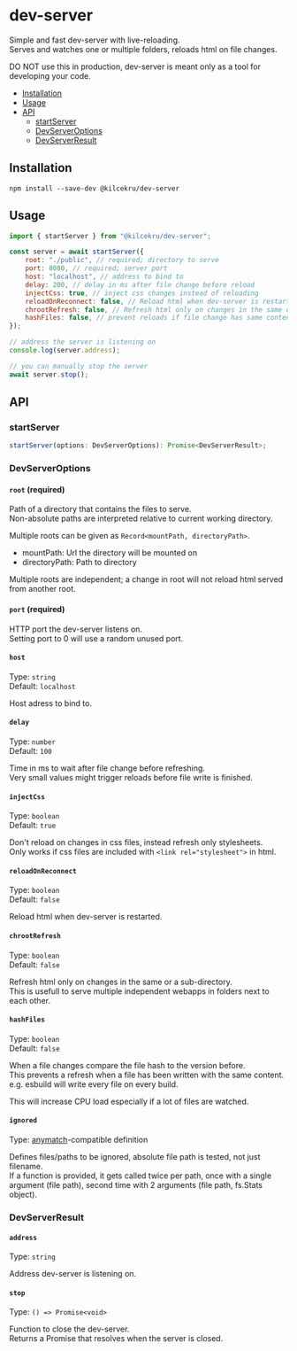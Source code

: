 # dev-server

Simple and fast dev-server with live-reloading.\
Serves and watches one or multiple folders, reloads html on file changes.

DO NOT use this in production, dev-server is meant only as a tool for developing your code.

- [Installation](#installation)
- [Usage](#usage)
- [API](#api)
	- [startServer](#startserver)
	- [DevServerOptions](#devserveroptions)
	- [DevServerResult](#devserverresult)

## Installation
`npm install --save-dev @kilcekru/dev-server`

## Usage
```javascript
import { startServer } from "@kilcekru/dev-server";

const server = await startServer({
	root: "./public", // required; directory to serve
	port: 8080, // required; server port
	host: "localhost", // address to bind to
	delay: 200, // delay in ms after file change before reload
	injectCss: true, // inject css changes instead of reloading
	reloadOnReconnect: false, // Reload html when dev-server is restarted
	chrootRefresh: false, // Refresh html only on changes in the same or a sub-directory
	hashFiles: false, // prevent reloads if file change has same content
});

// address the server is listening on
console.log(server.address);

// you can manually stop the server
await server.stop();

```

## API

### startServer
```javascript
startServer(options: DevServerOptions): Promise<DevServerResult>;
```

### DevServerOptions
#### `root` (required)
Path of a directory that contains the files to serve.\
Non-absolute paths are interpreted relative to current working directory.

Multiple roots can be given as `Record<mountPath, directoryPath>`.
- mountPath: Url the directory will be mounted on
- directoryPath: Path to directory

Multiple roots are independent; a change in root will not reload html served from another root.

#### `port` (required)

HTTP port the dev-server listens on.\
Setting port to 0 will use a random unused port.

#### `host`

Type: `string`\
Default: `localhost`

Host adress to bind to.

#### `delay`

Type: `number`\
Default: `100`

Time in ms to wait after file change before refreshing.\
Very small values might trigger reloads before file write is finished.

#### `injectCss`

Type: `boolean`\
Default: `true`

Don't reload on changes in css files, instead refresh only stylesheets.\
Only works if css files are included with `<link rel="stylesheet">` in html.

#### `reloadOnReconnect`

Type: `boolean`\
Default: `false`

Reload html when dev-server is restarted.

#### `chrootRefresh`

Type: `boolean`\
Default: `false`

Refresh html only on changes in the same or a sub-directory.\
This is usefull to serve multiple independent webapps in folders next to each other.

#### `hashFiles`

Type: `boolean`\
Default: `false`

When a file changes compare the file hash to the version before.\
This prevents a refresh when a file has been written with the same content.\
e.g. esbuild will write every file on every build.

This will increase CPU load especially if a lot of files are watched.

#### `ignored`

Type: [anymatch](https://github.com/es128/anymatch)-compatible definition

Defines files/paths to be ignored, absolute file path is tested, not just filename.\
If a function is provided, it gets called twice per path, once with a single argument (file path), second time with 2 arguments (file path, fs.Stats object).

### DevServerResult

#### `address`

Type: `string`

Address dev-server is listening on.

#### `stop`

Type: `() => Promise<void>`

Function to close the dev-server.\
Returns a Promise that resolves when the server is closed.